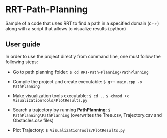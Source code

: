 # RRT-Path-Planning
Sample of a code that uses RRT to find a path in a specified domain (c++) along with a script that allows to visualize results (python)

## User guide
In order to use the project directly from command line, one must follow the following steps: 

* Go to path planning folder: 
```$ cd RRT-Path-Planning/PathPlanning```

* Compile the project and create executable: 
```$ g++ main.cpp -o PathPlanning```

* Make visualization tools executable:
```$ cd ..```
```$ chmod +x VisualizationTools/PlotResults.py```

* Search a trajectory by running **PathPlanning**: 
```$ PathPlanning\PathPlanning``` (overwrites the Tree.csv, Trajectory.csv and Obstacles.csv files)

* Plot Trajectory: 
```$ VisualizationTools/PlotResults.py```
